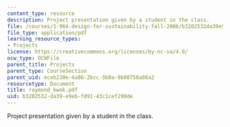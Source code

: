```yaml
---
content_type: resource
description: Project presentation given by a student in the class.
file: /courses/1-964-design-for-sustainability-fall-2006/b3202532da39e9ebfd9143c1cef299de_raymond_kwok.pdf
file_type: application/pdf
learning_resource_types:
- Projects
license: https://creativecommons.org/licenses/by-nc-sa/4.0/
ocw_type: OCWFile
parent_title: Projects
parent_type: CourseSection
parent_uid: eceb230e-4a86-2bcc-5b0a-9b00758a86a2
resourcetype: Document
title: raymond_kwok.pdf
uid: b3202532-da39-e9eb-fd91-43c1cef299de
---
```

Project presentation given by a student in the class.